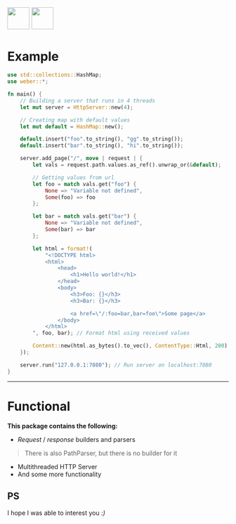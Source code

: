 [<img src="https://crates.io/favicon.ico" width="50"/>](https://crates.io/crates/weber)
[<img src="https://github.githubassets.com/favicons/favicon.svg" width="50"/>](https://github.com/Blinc13/weber)
---
# Example
```rust
use std::collections::HashMap;
use weber::*;

fn main() {
    // Building a server that runs in 4 threads
    let mut server = HttpServer::new(4);

    // Creating map with default values
    let mut default = HashMap::new();

    default.insert("foo".to_string(), "gg".to_string());
    default.insert("bar".to_string(), "hi".to_string());

    server.add_page("/", move | request | {
        let vals = request.path.values.as_ref().unwrap_or(&default);

        // Getting values from url
        let foo = match vals.get("foo") {
            None => "Variable not defined",
            Some(foo) => foo
        };

        let bar = match vals.get("bar") {
            None => "Variable not defined",
            Some(bar) => bar
        };

        let html = format!(
            "<!DOCTYPE html>
            <html>
                <head>
                    <h1>Hello world!</h1>
                </head>
                <body>
                    <h3>Foo: {}</h3>
                    <h3>Bar: {}</h3>

                    <a href=\"/:foo=bar,bar=foo\">Some page</a>
                </body>
            </html>
        ", foo, bar); // Format html using received values

        Content::new(html.as_bytes().to_vec(), ContentType::Html, 200)
    });

    server.run("127.0.0.1:7080"); // Run server on localhost:7080
}
```
---
# Functional
**This package contains the following:**
- *Request* / *response* builders and parsers
> There is also PathParser, but there is no builder for it
- Multithreaded HTTP Server
- And some more functionality

## PS
I hope I was able to interest you *:)*